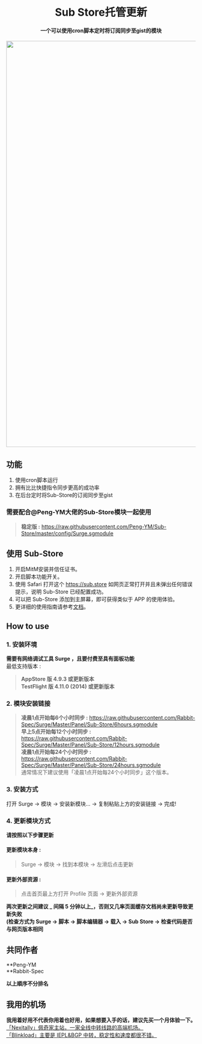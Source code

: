 <h1 align="center">Sub Store托管更新</h1>

<h4 align="center">一个可以使用cron脚本定时将订阅同步至gist的模块 </h4>

<p align="center">
<img src="https://raw.githubusercontent.com/Rabbit-Spec/Surge/Master/Panel/Sub-Store/img/Sub-Store.jpg" width="1080"></img>
</p>

## 功能
1. 使用cron脚本运行
2. 拥有比比快捷指令同步更高的成功率
3. 在后台定时将Sub-Store的订阅同步至gist

### 需要配合@Peng-YM大佬的Sub-Store模块一起使用
> **稳定版 :** https://raw.githubusercontent.com/Peng-YM/Sub-Store/master/config/Surge.sgmodule<br>

## 使用 Sub-Store
1. 开启MitM安装并信任证书。
2. 开启脚本功能开关。
3. 使用 Safari 打开这个 https://sub.store 如网页正常打开并且未弹出任何错误提示，说明 Sub-Store 已经配置成功。
4. 可以把 Sub-Store 添加到主屏幕，即可获得类似于 APP 的使用体验。
5. 更详细的使用指南请参考[文档](https://www.notion.so/Sub-Store-6259586994d34c11a4ced5c406264b46)。

## How to use
### 1. 安装环境
**需要有网络调试工具 Surge ，且要付费至具有面板功能**<br>
最低支持版本 :<br>
>**AppStore 版 4.9.3 或更新版本**<br>
>**TestFlight 版 4.11.0 (2014) 或更新版本**
### 2. 模块安装链接
> **凌晨1点开始每6个小时同步 :** https://raw.githubusercontent.com/Rabbit-Spec/Surge/Master/Panel/Sub-Store/6hours.sgmodule<br>
> **早上5点开始每12个小时同步 :** https://raw.githubusercontent.com/Rabbit-Spec/Surge/Master/Panel/Sub-Store/12hours.sgmodule<br>
> **凌晨1点开始每24个小时同步 :** https://raw.githubusercontent.com/Rabbit-Spec/Surge/Master/Panel/Sub-Store/24hours.sgmodule<br>
通常情况下建议使用「凌晨1点开始每24个小时同步」这个版本。

### 3. 安装方式
打开 Surge -> 模块 -> 安装新模块... -> 复制粘贴上方的安装链接 -> 完成!
### 4. 更新模块方式
**请按照以下步骤更新**<br>
#### 更新模块本身 : 
>Surge -> 模块 -> 找到本模块 -> 左滑后点击更新<br>
#### 更新外部资源 : 
>点击首页最上方打开 Profile 页面 -> 更新外部资源 <br>

**两次更新之间建议 _ 间隔 5 分钟以上_，否则又几率页面缓存文档尚未更新导致更新失败<br>
(检查方式为 Surge -> 脚本 -> 脚本编辑器 -> 载入 -> Sub Store -> 检查代码是否与网页版本相同**

## 共同作者
**Peng-YM<br>
**Rabbit-Spec<br>

__以上順序不分排名__

## 我用的机场
**我用着好用不代表你用着也好用，如果想要入手的话，建议先买一个月体验一下。**<br>
[「Nexitally」佩奇家主站，一家全线中转线路的高端机场。](https://naixii.com/signupbyemail.aspx?MemberCode=0b532ff85dda43e595fb1ae17843ae6d20211110231626) <br>
[「Blinkload」主要是 IEPL&BGP 中转，稳定性和速度都很不错。](https://blinkload.to/aff/CLnL) <br>
